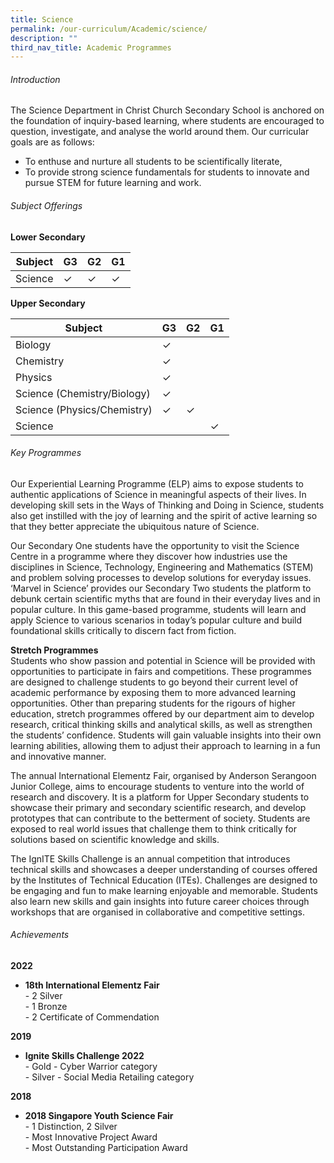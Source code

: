 ```yaml
---
title: Science
permalink: /our-curriculum/Academic/science/
description: ""
third_nav_title: Academic Programmes
---
```

###### Introduction
The Science Department in Christ Church Secondary School is anchored on the foundation of inquiry-based learning, where students are encouraged to question, investigate, and analyse the world around them. Our curricular goals are as follows:

* To enthuse and nurture all students to be scientifically literate,
* To provide strong science fundamentals for students to innovate and pursue STEM for future learning and work.

###### Subject Offerings

**Lower Secondary**

| Subject| G3 | G2 | G1 |
| -------- | -------- | -------- | ------ |
| Science   | ✓     | ✓     | ✓|

**Upper Secondary**

| Subject| G3 | G2 | G1 |
| -------- | -------- | -------- | ------ |
| Biology   | ✓     |      | |
| Chemistry   | ✓     |      | |
| Physics   | ✓     |      | |
| Science (Chemistry/Biology)   | ✓     |      | |
| Science (Physics/Chemistry)   |✓| ✓| |
| Science   |      |      | ✓|


###### Key Programmes
Our Experiential Learning Programme (ELP) aims to expose students to authentic applications of Science in meaningful aspects of their lives. In developing skill sets in the Ways of Thinking and Doing in Science, students also get instilled with the joy of learning and the spirit of active learning so that they better appreciate the ubiquitous nature of Science.

Our Secondary One students have the opportunity to visit the Science Centre in a programme where they discover how industries use the disciplines in Science, Technology, Engineering and Mathematics (STEM) and problem solving processes to develop solutions for everyday issues. ‘Marvel in Science’ provides our Secondary Two students the platform to debunk certain scientific myths that are found in their everyday lives and in popular culture. In this game-based programme, students will learn and apply Science to various scenarios in today’s popular culture and build foundational skills critically to discern fact from fiction.

**Stretch Programmes** <br>
Students who show passion and potential in Science will be provided with opportunities to participate in fairs and competitions. These programmes are designed to challenge students to go beyond their current level of academic performance by exposing them to more advanced learning opportunities. Other than preparing students for the rigours of higher education, stretch programmes offered by our department aim to develop research, critical thinking skills and analytical skills, as well as strengthen the students’ confidence. Students will gain valuable insights into their own learning abilities, allowing them to adjust their approach to learning in a fun and innovative manner. 

The annual International Elementz Fair, organised by Anderson Serangoon Junior College, aims to encourage students to venture into the world of research and discovery. It is a platform for Upper Secondary students to showcase their primary and secondary scientific research, and develop prototypes that can contribute to the betterment of society. Students are exposed to real world issues that challenge them to think critically for solutions based on scientific knowledge and skills.

The IgnITE Skills Challenge is an annual competition that introduces technical skills and showcases a deeper understanding of courses offered by the Institutes of Technical Education (ITEs). Challenges are designed to be engaging and fun to make learning enjoyable and memorable. Students also learn new skills and gain insights into future career choices through workshops that are organised in collaborative and competitive settings.

###### Achievements
**2022**
* **18th International Elementz Fair**<br>
			- 2 Silver<br>
			- 1 Bronze<br> 
			- 2 Certificate of Commendation<br> 

**2019**
* **Ignite Skills Challenge 2022**<br>
			- Gold - Cyber Warrior category<br>
			- Silver - Social Media Retailing category<br> 

**2018**
* **2018 Singapore Youth Science Fair**<br>
			- 1 Distinction, 2 Silver<br>
			- Most Innovative Project Award<br> 
			- Most Outstanding Participation Award<br>